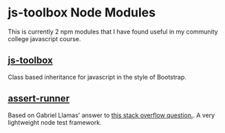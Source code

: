 js-toolbox Node Modules
=======================

This is currently 2 npm modules that I have found useful in my community college javascript course.

[js-toolbox](js-toolbox)
----------

Class based inheritance for javascript in the style of Bootstrap.

[assert-runner](assert-runner)
-------------

Based on Gabriel Llamas' answer to [this stack overflow question.](http://stackoverflow.com/questions/18185144/node-js-unit-testing-in-2013). A very lightweight node test framework.
